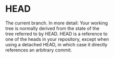 # HEAD  

The current branch. 
In more detail: Your working  
tree is normally derived from the state of the  
tree referred to by HEAD. HEAD is a reference to  
one of the heads in your repository, except when  
using a detached HEAD, in which case it directly  
references an arbitrary commit.  

